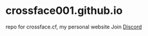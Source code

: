 # crossface001.github.io
repo for crossface.cf, my personal website
Join [Discord](https://discord.gg/3AxZvGArdm)
